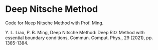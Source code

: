 # Deep Nitsche Method

Code for Neep Nitsche Method with Prof. Ming.  

Y. L. Liao, P. B. Ming, Deep Nitsche Method: Deep Ritz Method with essential boundary conditions, Commun. Comput. Phys., 29 (2021), pp. 1365-1384.
